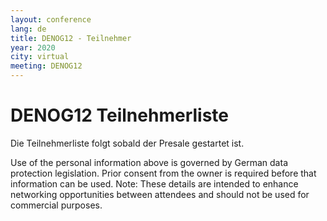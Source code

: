 ```yaml
---
layout: conference
lang: de
title: DENOG12 - Teilnehmer
year: 2020
city: virtual
meeting: DENOG12
---
```


# DENOG12 Teilnehmerliste

Die Teilnehmerliste folgt sobald der Presale gestartet ist.

Use of the personal information above is governed by German data protection legislation. Prior consent from the owner is required before that information can be used.
Note: These details are intended to enhance networking opportunities between attendees and should not be used for commercial purposes.
